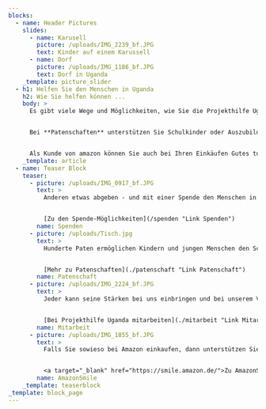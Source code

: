 ```yaml
---
blocks:
  - name: Header Pictures
    slides:
      - name: Karusell
        picture: /uploads/IMG_2239_bf.JPG
        text: Kinder auf einem Karussell
      - name: Dorf
        picture: /uploads/IMG_1186_bf.JPG
        text: Dorf in Uganda
    _template: picture_slider
  - h1: Helfen Sie den Menschen in Uganda
    h2: Wie Sie helfen können ...
    body: >
      Es gibt viele Wege und Möglichkeiten, wie Sie die Projekthilfe Uganda unterstützen und damit den hilfsbedürftigen Menschen in Uganda helfen können. Spenden leiten wir als gemeinnütziger Verein direkt weiter, zweckgebundene Spenden werden entsprechend des gewünschten Zweckes eingesetzt.


      Bei **Patenschaften** unterstützen Sie Schulkinder oder Auszubildende in Uganda durch Übernahme der Schul- und Ausbildungskosten. Die Patenschaften laufen über einen längeren Zeitraum – 2, 3 oder mehrere Jahre, je nach Dauer der Ausbildung.


      Als Kunde von amazon können Sie auch bei Ihren Einkäufen Gutes tun, und das ganz nebenbei. Tätigen Sie einfach Ihren Einkauf über <a target="_blank" href="https://smile.amazon.de/">smile.amazon.de</a>. Alternativ rufen Sie Amazon auf, geben im Suchfeld statt eines Artikels "smile" ein und klicken bei der Ergebnisliste AmazonSmile an. Wählen die Projekthilfe Uganda e.V. als favorisierte soziale Organisation bei AmazonSmile aus. Amazon gibt dann 0,5% Ihrer Einkaufssumme an uns weiter – ohne zusätzliche Kosten für Sie oder für uns. Vielen Dank im Voraus!
    _template: article
  - name: Teaser Block
    teaser:
      - picture: /uploads/IMG_0917_bf.JPG
        text: >
          Anderen etwas abgeben - und mit einer Spende den Menschen in Uganda helfen. Auch für bestimmte Zwecke.


          [Zu den Spende-Möglichkeiten](/spenden "Link Spenden")
        name: Spenden
      - picture: /uploads/Tisch.jpg
        text: >
          Hunderte Paten ermöglichen Kindern und jungen Menschen den Schulbesuch und eine Ausbildung. Wollen Sie Pate werden?


          [Mehr zu Patenschaften](./patenschaft "Link Patenschaft")
        name: Patenschaft
      - picture: /uploads/IMG_2224_bf.JPG
        text: >
          Jeder kann seine Stärken bei uns einbringen und bei unserem Verein mitarbeiten. Wir freuen uns über weitere engagierte Menschen.


          [Bei Projekthilfe Uganda mitarbeiten](./mitarbeit "Link Mitarbeit")
        name: Mitarbeit
      - picture: /uploads/IMG_1855_bf.JPG
        text: >
          Falls Sie sowieso bei Amazon einkaufen, dann unterstützen Sie uns - kostenfrei für Sie. Der Link führt Sie direkt zu smile.amazon.de


          <a target="_blank" href="https://smile.amazon.de/">Zu AmazonSmile</a>
        name: AmazonSmile
    _template: teaserblock
_template: block_page
---
```



